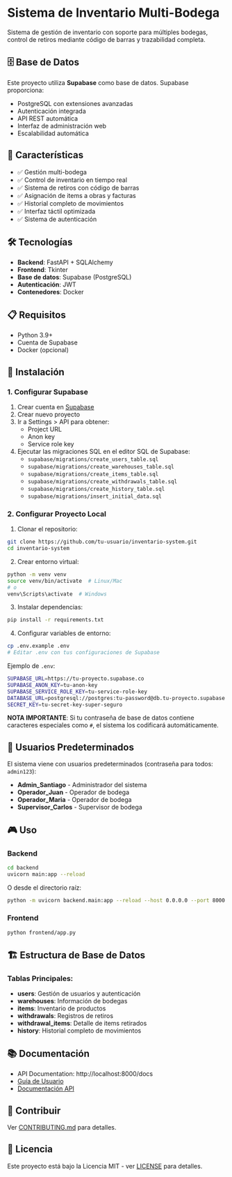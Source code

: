 # Sistema de Inventario Multi-Bodega

Sistema de gestión de inventario con soporte para múltiples bodegas, control de retiros mediante código de barras y trazabilidad completa.

## 🗄️ Base de Datos

Este proyecto utiliza **Supabase** como base de datos. Supabase proporciona:
- PostgreSQL con extensiones avanzadas
- Autenticación integrada
- API REST automática
- Interfaz de administración web
- Escalabilidad automática

## 🌟 Características

- ✅ Gestión multi-bodega
- ✅ Control de inventario en tiempo real
- ✅ Sistema de retiros con código de barras
- ✅ Asignación de items a obras y facturas
- ✅ Historial completo de movimientos
- ✅ Interfaz táctil optimizada
- ✅ Sistema de autenticación

## 🛠️ Tecnologías

- **Backend**: FastAPI + SQLAlchemy
- **Frontend**: Tkinter
- **Base de datos**: Supabase (PostgreSQL)
- **Autenticación**: JWT
- **Contenedores**: Docker

## 📋 Requisitos

- Python 3.9+
- Cuenta de Supabase
- Docker (opcional)

## 🚀 Instalación

### 1. Configurar Supabase

1. Crear cuenta en [Supabase](https://supabase.com)
2. Crear nuevo proyecto
3. Ir a Settings > API para obtener:
   - Project URL
   - Anon key
   - Service role key
4. Ejecutar las migraciones SQL en el editor SQL de Supabase:
   - `supabase/migrations/create_users_table.sql`
   - `supabase/migrations/create_warehouses_table.sql`
   - `supabase/migrations/create_items_table.sql`
   - `supabase/migrations/create_withdrawals_table.sql`
   - `supabase/migrations/create_history_table.sql`
   - `supabase/migrations/insert_initial_data.sql`

### 2. Configurar Proyecto Local

1. Clonar el repositorio:
```bash
git clone https://github.com/tu-usuario/inventario-system.git
cd inventario-system
```

2. Crear entorno virtual:
```bash
python -m venv venv
source venv/bin/activate  # Linux/Mac
# o
venv\Scripts\activate  # Windows
```

3. Instalar dependencias:
```bash
pip install -r requirements.txt
```

4. Configurar variables de entorno:
```bash
cp .env.example .env
# Editar .env con tus configuraciones de Supabase
```

Ejemplo de `.env`:
```bash
SUPABASE_URL=https://tu-proyecto.supabase.co
SUPABASE_ANON_KEY=tu-anon-key
SUPABASE_SERVICE_ROLE_KEY=tu-service-role-key
DATABASE_URL=postgresql://postgres:tu-password@db.tu-proyecto.supabase.co:5432/postgres
SECRET_KEY=tu-secret-key-super-seguro
```

**NOTA IMPORTANTE**: Si tu contraseña de base de datos contiene caracteres especiales como `#`, el sistema los codificará automáticamente.

## 👥 Usuarios Predeterminados

El sistema viene con usuarios predeterminados (contraseña para todos: `admin123`):

- **Admin_Santiago** - Administrador del sistema
- **Operador_Juan** - Operador de bodega
- **Operador_Maria** - Operador de bodega  
- **Supervisor_Carlos** - Supervisor de bodega

## 🎮 Uso

### Backend
```bash
cd backend
uvicorn main:app --reload
```

O desde el directorio raíz:
```bash
python -m uvicorn backend.main:app --reload --host 0.0.0.0 --port 8000
```

### Frontend
```bash
python frontend/app.py
```

## 🏗️ Estructura de Base de Datos

### Tablas Principales:
- **users**: Gestión de usuarios y autenticación
- **warehouses**: Información de bodegas
- **items**: Inventario de productos
- **withdrawals**: Registros de retiros
- **withdrawal_items**: Detalle de items retirados
- **history**: Historial completo de movimientos

## 📚 Documentación

- API Documentation: http://localhost:8000/docs
- [Guía de Usuario](docs/USER_GUIDE.md)
- [Documentación API](docs/API.md)

## 🤝 Contribuir

Ver [CONTRIBUTING.md](CONTRIBUTING.md) para detalles.

## 📄 Licencia

Este proyecto está bajo la Licencia MIT - ver [LICENSE](LICENSE) para detalles.
